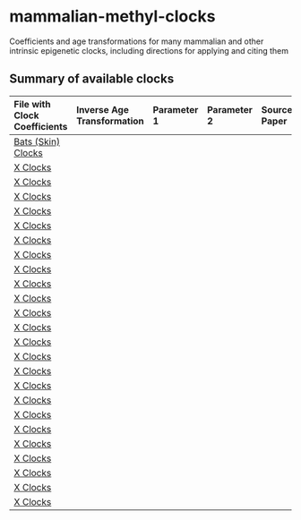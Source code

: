 # mammalian-methyl-clocks
Coefficients and age transformations for many mammalian and other intrinsic epigenetic clocks, including directions for applying and citing them

## Summary of available clocks
| File with Clock Coefficients | Inverse Age Transformation | Parameter 1 | Parameter 2 | Source Paper |
| :--- | :--- | :--- | :--- | :--- |
| [Bats (Skin) Clocks](ClockCoefficients/Bats_ClockCoef.CombinedWithAnnotation.csv) |  |  |  |  |
| [X Clocks](ClockCoefficients/Bottlenose_Barratclough2021_ClockCoef.CombinedWithAnnotation.csv) |  |  |  |  |
| [X Clocks](ClockCoefficients/Bottlenose_Robeck2021_ClockCoef.CombinedWithAnnotation.csv) |  |  |  |  |
| [X Clocks](ClockCoefficients/Cat-HumanCat_ClockCoef.CombinedWithAnnotation.csv) |  |  |  |  |
| [X Clocks](ClockCoefficients/Cattle-HumanCattle_ClockCoef.CombinedWithAnnotation.csv) |  |  |  |  |
| [X Clocks](ClockCoefficients/CinereusShrew-HumanCinereusShrew_ClockCoef.Combined.csv) |  |  |  |  |
| [X Clocks](ClockCoefficients/Deer_ClockCoef.WithAnnotation.csv) |  |  |  |  |
| [X Clocks](ClockCoefficients/Dog-HumanDog_ClockCoef.CombinedWithAnnotation.csv) |  |  |  |  |
| [X Clocks](ClockCoefficients/Elephant-HumanElephant_ClockCoef.CombinedWithAnnotation.csv) |  |  |  |  |
| [X Clocks](ClockCoefficients/Horse-Equid-HumanHorse_ClockCoef.CombinedWithAnnotation.csv) |  |  |  |  |
| [X Clocks](ClockCoefficients/IndoPacificBottlenose_ClockCoef.csv) |  |  |  |  |
| [X Clocks](ClockCoefficients/KillerBowhead_ClockCoef.CombinedWithAnnotation.csv) |  |  |  |  |
| [X Clocks](ClockCoefficients/Marmoset-HumanMarmoset_ClockCoef.CombinedWithAnnotation.csv) |  |  |  |  |
| [X Clocks](ClockCoefficients/Marmot_ClockCoef.csv) |  |  |  |  |
| [X Clocks](ClockCoefficients/NakedMoleRat-HumanNakedMoleRat_ClockCoef.CombinedWithAnnotation.csv) |  |  |  |  |
| [X Clocks](ClockCoefficients/Odontocete_ClockCoef.Combined.csv) |  |  |  |  |
| [X Clocks](ClockCoefficients/Opossum-HumanOpossum-otherMarsupials_ClockCoef.Combined.csv) |  |  |  |  |
| [X Clocks](ClockCoefficients/Peromyscus-HumanPeromyscus_ClockCoef.CombinedWithAnnotation.csv) |  |  |  |  |
| [X Clocks](ClockCoefficients/Pig-HumanPig_ClockCoef.CombinedWithAnnotation.csv) |  |  |  |  |
| [X Clocks](ClockCoefficients/Pinniped_ClockCoef.Combined.csv) |  |  |  |  |
| [X Clocks](ClockCoefficients/PREPRINT_Rat-HumanRat_ClockCoef.CombinedWithAnnotation.csv) |  |  |  |  |
| [X Clocks](ClockCoefficients/RhesusMacaque-HumanRhesusMacaque_ClockCoef.CombinedWithAnnotation.csv) |  |  |  |  |
| [X Clocks](ClockCoefficients/Sheep-HumanSheep_ClockCoef.CombinedWithAnnotation.csv) |  |  |  |  |
| [X Clocks](ClockCoefficients/UNPUB_Cetacean_ClockCoef.Combined.csv) |  |  |  |  |
| [X Clocks](ClockCoefficients/Vervet-HumanVervet_ClockCoef.CombinedWithAnnotation.csv) |  |  |  |  |
